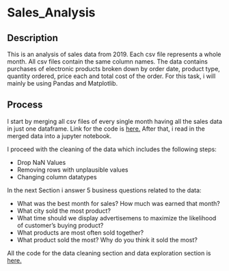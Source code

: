 # Sales_Analysis

## Description
This is an analysis of sales data from 2019. Each csv file represents a whole month. All csv files contain the same column names. The data contains purchases of electronic products broken down by order date, product type, quantity ordered, price each and total cost of the order. 
For this task, i will mainly be using Pandas and Matplotlib.

## Process
I start by merging all csv files of every single month having all the sales data in just one dataframe. Link for the code is [here.](https://github.com/ptrutnau/Sales_Analysis/blob/main/merge_dataframes.py)
After that, i read in the merged data into a jupyter notebook.

I proceed with the cleaning of the data which includes the following steps:

- Drop NaN Values
- Removing rows with unplausible values
- Changing column datatypes


In the next Section i answer 5 business questions related to the data:

- What was the best month for sales? How much was earned that month?
- What city sold the most product?
- What time should we display advertisemens to maximize the likelihood of customer’s buying product?
- What products are most often sold together?
- What product sold the most? Why do you think it sold the most?

All the code for the data cleaning section and data exploration section is [here.](https://github.com/ptrutnau/Sales_Analysis/blob/main/SalesAnalysis.ipynb)

